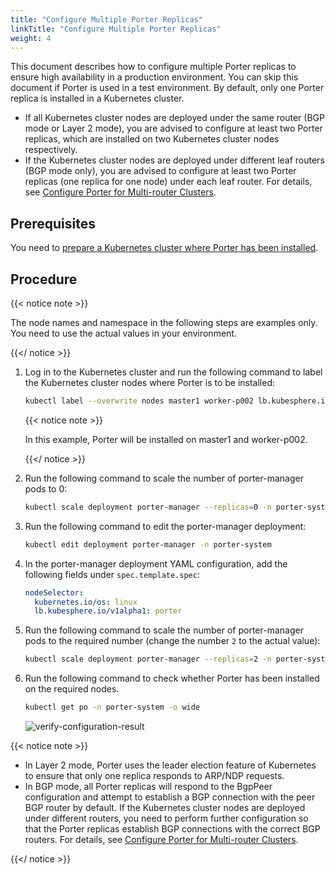 ```yaml
---
title: "Configure Multiple Porter Replicas"
linkTitle: "Configure Multiple Porter Replicas"
weight: 4
---
```


This document describes how to configure multiple Porter replicas to ensure high availability in a production environment. You can skip this document if Porter is used in a test environment. By default, only one Porter replica is installed in a Kubernetes cluster.

* If all Kubernetes cluster nodes are deployed under the same router (BGP mode or Layer 2 mode), you are advised to configure at least two Porter replicas, which are installed on two Kubernetes cluster nodes respectively.
* If the Kubernetes cluster nodes are deployed under different leaf routers (BGP mode only), you are advised to configure at least two Porter replicas (one replica for one node) under each leaf router. For details, see [Configure Porter for Multi-router Clusters](/docs/getting-started/configuration/configure-porter-for-multi-router-clusters/).

## Prerequisites

You need to [prepare a Kubernetes cluster where Porter has been installed](/docs/getting-started/installation/).

## Procedure

{{< notice note >}}

The node names and namespace in the following steps are examples only. You need to use the actual values in your environment.

{{</ notice >}}

1. Log in to the Kubernetes cluster and run the following command to label the Kubernetes cluster nodes where Porter is to be installed:

   ```bash
   kubectl label --overwrite nodes master1 worker-p002 lb.kubesphere.io/v1alpha1=porter
   ```

   {{< notice note >}}

   In this example, Porter will be installed on master1 and worker-p002.

   {{</ notice >}}

2. Run the following command to scale the number of porter-manager pods to 0:

   ```bash
   kubectl scale deployment porter-manager --replicas=0 -n porter-system
   ```

3. Run the following command to edit the porter-manager deployment:

   ```bash
   kubectl edit deployment porter-manager -n porter-system
   ```

4. In the porter-manager deployment YAML configuration, add the following fields under `spec.template.spec`:

   ```yaml
   nodeSelector:
     kubernetes.io/os: linux
     lb.kubesphere.io/v1alpha1: porter
   ```

5. Run the following command to scale the number of porter-manager pods to the required number (change the number `2` to the actual value):

   ```bash
   kubectl scale deployment porter-manager --replicas=2 -n porter-system
   ```

6. Run the following command to check whether Porter has been installed on the required nodes.

   ```bash
   kubectl get po -n porter-system -o wide
   ```

   ![verify-configuration-result](/images/docs/getting-started/configuration/configure-multiple-porter-replicas/verify-configuration-result.jpg)

{{< notice note >}}

* In Layer 2 mode, Porter uses the leader election feature of Kubernetes to ensure that only one replica responds to ARP/NDP requests. 
* In BGP mode, all Porter replicas will respond to the BgpPeer configuration and attempt to establish a BGP connection with the peer BGP router by default. If the Kubernetes cluster nodes are deployed under different routers, you need to perform further configuration so that the Porter replicas establish BGP connections with the correct BGP routers. For details, see [Configure Porter for Multi-router Clusters](/docs/getting-started/configuration/configure-porter-for-multi-router-clusters/).

{{</ notice >}}